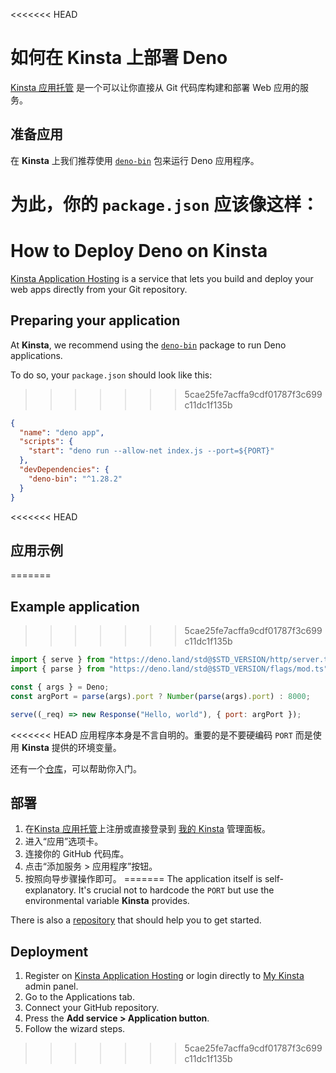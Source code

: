 <<<<<<< HEAD
# 如何在 Kinsta 上部署 Deno

[Kinsta 应用托管](https://kinsta.com/application-hosting) 是一个可以让你直接从
Git 代码库构建和部署 Web 应用的服务。

## 准备应用

在 **Kinsta** 上我们推荐使用
[`deno-bin`](https://www.npmjs.com/package/deno-bin) 包来运行 Deno 应用程序。

为此，你的 `package.json` 应该像这样：
=======
# How to Deploy Deno on Kinsta

[Kinsta Application Hosting](https://kinsta.com/application-hosting) is a
service that lets you build and deploy your web apps directly from your Git
repository.

## Preparing your application

At **Kinsta**, we recommend using the
[`deno-bin`](https://www.npmjs.com/package/deno-bin) package to run Deno
applications.

To do so, your `package.json` should look like this:
>>>>>>> 5cae25fe7acffa9cdf01787f3c699c11dc1f135b

```json
{
  "name": "deno app",
  "scripts": {
    "start": "deno run --allow-net index.js --port=${PORT}"
  },
  "devDependencies": {
    "deno-bin": "^1.28.2"
  }
}
```

<<<<<<< HEAD
## 应用示例
=======
## Example application
>>>>>>> 5cae25fe7acffa9cdf01787f3c699c11dc1f135b

```js
import { serve } from "https://deno.land/std@$STD_VERSION/http/server.ts";
import { parse } from "https://deno.land/std@$STD_VERSION/flags/mod.ts";

const { args } = Deno;
const argPort = parse(args).port ? Number(parse(args).port) : 8000;

serve((_req) => new Response("Hello, world"), { port: argPort });
```

<<<<<<< HEAD
应用程序本身是不言自明的。重要的是不要硬编码 `PORT` 而是使用 **Kinsta**
提供的环境变量。

还有一个[仓库](https://github.com/kinsta/hello-world-deno)，可以帮助你入门。

## 部署

1. 在[Kinsta 应用托管](https://kinsta.com/signup/?product_type=app-db)上注册或直接登录到
   [我的 Kinsta](https://my.kinsta.com/) 管理面板。
2. 进入“应用”选项卡。
3. 连接你的 GitHub 代码库。
4. 点击“添加服务 > 应用程序”按钮。
5. 按照向导步骤操作即可。
=======
The application itself is self-explanatory. It's crucial not to hardcode the
`PORT` but use the environmental variable **Kinsta** provides.

There is also a [repository](https://github.com/kinsta/hello-world-deno) that
should help you to get started.

## Deployment

1. Register on
   [Kinsta Application Hosting](https://kinsta.com/signup/?product_type=app-db)
   or login directly to [My Kinsta](https://my.kinsta.com/) admin panel.
2. Go to the Applications tab.
3. Connect your GitHub repository.
4. Press the **Add service > Application button**.
5. Follow the wizard steps.
>>>>>>> 5cae25fe7acffa9cdf01787f3c699c11dc1f135b
